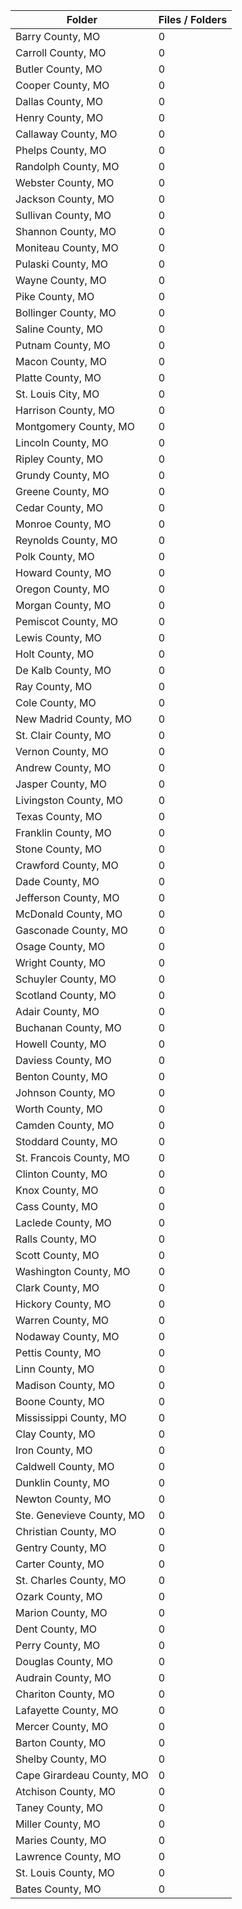 | Folder                    |   Files / Folders |
|---------------------------|-------------------|
| Barry County, MO          |                 0 |
| Carroll County, MO        |                 0 |
| Butler County, MO         |                 0 |
| Cooper County, MO         |                 0 |
| Dallas County, MO         |                 0 |
| Henry County, MO          |                 0 |
| Callaway County, MO       |                 0 |
| Phelps County, MO         |                 0 |
| Randolph County, MO       |                 0 |
| Webster County, MO        |                 0 |
| Jackson County, MO        |                 0 |
| Sullivan County, MO       |                 0 |
| Shannon County, MO        |                 0 |
| Moniteau County, MO       |                 0 |
| Pulaski County, MO        |                 0 |
| Wayne County, MO          |                 0 |
| Pike County, MO           |                 0 |
| Bollinger County, MO      |                 0 |
| Saline County, MO         |                 0 |
| Putnam County, MO         |                 0 |
| Macon County, MO          |                 0 |
| Platte County, MO         |                 0 |
| St. Louis City, MO        |                 0 |
| Harrison County, MO       |                 0 |
| Montgomery County, MO     |                 0 |
| Lincoln County, MO        |                 0 |
| Ripley County, MO         |                 0 |
| Grundy County, MO         |                 0 |
| Greene County, MO         |                 0 |
| Cedar County, MO          |                 0 |
| Monroe County, MO         |                 0 |
| Reynolds County, MO       |                 0 |
| Polk County, MO           |                 0 |
| Howard County, MO         |                 0 |
| Oregon County, MO         |                 0 |
| Morgan County, MO         |                 0 |
| Pemiscot County, MO       |                 0 |
| Lewis County, MO          |                 0 |
| Holt County, MO           |                 0 |
| De Kalb County, MO        |                 0 |
| Ray County, MO            |                 0 |
| Cole County, MO           |                 0 |
| New Madrid County, MO     |                 0 |
| St. Clair County, MO      |                 0 |
| Vernon County, MO         |                 0 |
| Andrew County, MO         |                 0 |
| Jasper County, MO         |                 0 |
| Livingston County, MO     |                 0 |
| Texas County, MO          |                 0 |
| Franklin County, MO       |                 0 |
| Stone County, MO          |                 0 |
| Crawford County, MO       |                 0 |
| Dade County, MO           |                 0 |
| Jefferson County, MO      |                 0 |
| McDonald County, MO       |                 0 |
| Gasconade County, MO      |                 0 |
| Osage County, MO          |                 0 |
| Wright County, MO         |                 0 |
| Schuyler County, MO       |                 0 |
| Scotland County, MO       |                 0 |
| Adair County, MO          |                 0 |
| Buchanan County, MO       |                 0 |
| Howell County, MO         |                 0 |
| Daviess County, MO        |                 0 |
| Benton County, MO         |                 0 |
| Johnson County, MO        |                 0 |
| Worth County, MO          |                 0 |
| Camden County, MO         |                 0 |
| Stoddard County, MO       |                 0 |
| St. Francois County, MO   |                 0 |
| Clinton County, MO        |                 0 |
| Knox County, MO           |                 0 |
| Cass County, MO           |                 0 |
| Laclede County, MO        |                 0 |
| Ralls County, MO          |                 0 |
| Scott County, MO          |                 0 |
| Washington County, MO     |                 0 |
| Clark County, MO          |                 0 |
| Hickory County, MO        |                 0 |
| Warren County, MO         |                 0 |
| Nodaway County, MO        |                 0 |
| Pettis County, MO         |                 0 |
| Linn County, MO           |                 0 |
| Madison County, MO        |                 0 |
| Boone County, MO          |                 0 |
| Mississippi County, MO    |                 0 |
| Clay County, MO           |                 0 |
| Iron County, MO           |                 0 |
| Caldwell County, MO       |                 0 |
| Dunklin County, MO        |                 0 |
| Newton County, MO         |                 0 |
| Ste. Genevieve County, MO |                 0 |
| Christian County, MO      |                 0 |
| Gentry County, MO         |                 0 |
| Carter County, MO         |                 0 |
| St. Charles County, MO    |                 0 |
| Ozark County, MO          |                 0 |
| Marion County, MO         |                 0 |
| Dent County, MO           |                 0 |
| Perry County, MO          |                 0 |
| Douglas County, MO        |                 0 |
| Audrain County, MO        |                 0 |
| Chariton County, MO       |                 0 |
| Lafayette County, MO      |                 0 |
| Mercer County, MO         |                 0 |
| Barton County, MO         |                 0 |
| Shelby County, MO         |                 0 |
| Cape Girardeau County, MO |                 0 |
| Atchison County, MO       |                 0 |
| Taney County, MO          |                 0 |
| Miller County, MO         |                 0 |
| Maries County, MO         |                 0 |
| Lawrence County, MO       |                 0 |
| St. Louis County, MO      |                 0 |
| Bates County, MO          |                 0 |